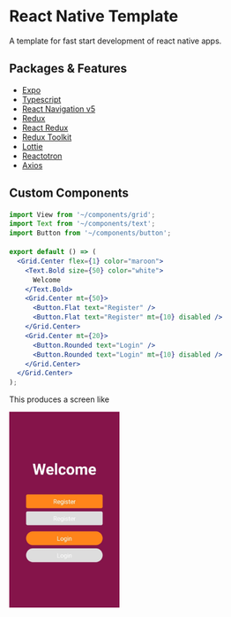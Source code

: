 # React Native Template

A template for fast start development of react native apps.

## Packages & Features

- [Expo](https://expo.io)
- [Typescript](https://www.typescriptlang.org)
- [React Navigation v5](https://reactnavigation.org)
- [Redux](https://redux.js.org)
- [React Redux](https://react-redux.js.org)
- [Redux Toolkit](https://redux-toolkit.js.org)
- [Lottie](https://airbnb.design/lottie)
- [Reactotron](https://infinite.red/reactotron)
- [Axios](https://github.com/axios/axios)

## Custom Components

```jsx
import View from '~/components/grid';
import Text from '~/components/text';
import Button from '~/components/button';

export default () => (
  <Grid.Center flex={1} color="maroon">
    <Text.Bold size={50} color="white">
      Welcome
    </Text.Bold>
    <Grid.Center mt={50}>
      <Button.Flat text="Register" />
      <Button.Flat text="Register" mt={10} disabled />
    </Grid.Center>
    <Grid.Center mt={20}>
      <Button.Rounded text="Login" />
      <Button.Rounded text="Login" mt={10} disabled />
    </Grid.Center>
  </Grid.Center>
);
```

This produces a screen like

<img src="docs/images/screen.jpeg" alt="example screen" width="200"/>
